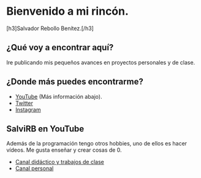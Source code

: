 # Bienvenido a mi rincón.
[h3]Salvador Rebollo Benítez.[/h3]

## ¿Qué voy a encontrar aquí?

Ire publicando mis pequeños avances en proyectos personales y de clase.

## ¿Donde más puedes encontrarme?

* [YouTube](https://YouTube.com/salviyt) (Más información abajo).
* [Twitter](https://Twitter.com/SalviMiuC)
* [Instagram](https://Instagram.com/SalviRB)

## SalviRB en YouTube
Además de la programación tengo otros hobbies, uno de ellos es hacer vídeos. Me gusta enseñar y crear cosas de 0.

* [Canal didáctico y trabajos de clase](https://YouTube.com/salviyt)
* [Canal personal](https://YouTube.com/salviRB)